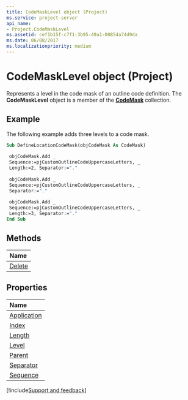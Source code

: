```yaml
---
title: CodeMaskLevel object (Project)
ms.service: project-server
api_name:
- Project.CodeMaskLevel
ms.assetid: cef1b15f-c7f1-3b95-49a1-00854a74d9da
ms.date: 06/08/2017
ms.localizationpriority: medium
---
```



# CodeMaskLevel object (Project)

Represents a level in the code mask of an outline code definition. The **CodeMaskLevel** object is a member of the **[CodeMask](Project.codemask.md)** collection.
 


## Example

The following example adds three levels to a code mask.
 

 

```vb
Sub DefineLocationCodeMask(objCodeMask As CodeMask) 
 
 objCodeMask.Add _ 
 Sequence:=pjCustomOutlineCodeUppercaseLetters, _ 
 Length:=2, Separator:="." 
 
 objCodeMask.Add _ 
 Sequence:=pjCustomOutlineCodeUppercaseLetters, _ 
 Separator:="." 
 
 objCodeMask.Add _ 
 Sequence:=pjCustomOutlineCodeUppercaseLetters, _ 
 Length:=3, Separator:="." 
End Sub
```


## Methods



|Name|
|:-----|
|[Delete](Project.CodeMaskLevel.Delete.md)|

## Properties



|Name|
|:-----|
|[Application](Project.CodeMaskLevel.Application.md)|
|[Index](Project.CodeMaskLevel.Index.md)|
|[Length](Project.CodeMaskLevel.Length.md)|
|[Level](Project.CodeMaskLevel.Level.md)|
|[Parent](Project.CodeMaskLevel.Parent.md)|
|[Separator](Project.CodeMaskLevel.Separator.md)|
|[Sequence](Project.CodeMaskLevel.Sequence.md)|

[!include[Support and feedback](~/includes/feedback-boilerplate.md)]